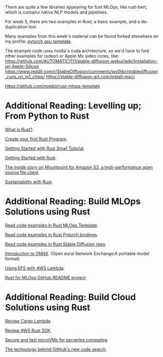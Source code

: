 There are quite a few libraries appearing for fust MLOps, like rust-bert, which is contains native NLP models and pipelines.

For week 5, there are two examples in Rust; a basic example, and a de-duplication tool.

Many examples from this week's material can be found forked elsewhere on my profile:
[pytorch gpu template](https://github.com/jabradf/rust-pytorch-gpu-template).

The example code uses nvidia's cuda architecture, so we'd have to find other examples for radeon or Apple Mx video cores, like:
https://github.com/AUTOMATIC1111/stable-diffusion-webui/wiki/Installation-on-Apple-Silicon
https://www.reddit.com/r/StableDiffusion/comments/wx0tkn/stablediffusion_runs_on_m1_chips/
https://stable-diffusion-art.com/install-mac/


https://github.com/nogibjj/rust-mlops-template



# Additional Reading: Levelling up; From Python to Rust
[What is Rust?](https://learn.microsoft.com/training/modules/rust-introduction/?WT.mc_id=academic-0000-alfredodeza).

[Create your first Rust Program](https://learn.microsoft.com/training/modules/rust-create-program/?WT.mc_id=academic-0000-alfredodeza).

[Getting Started with Rust Small Tutorial](https://nogibjj.github.io/rust-tutorial/chapter_1.html).

[Getting Started with Rust](https://doc.rust-lang.org/stable/book/ch01-00-getting-started.html).

[The inside story on Mountpoint for Amazon S3, a high-performance open source file client](https://aws.amazon.com/blogs/storage/the-inside-story-on-mountpoint-for-amazon-s3-a-high-performance-open-source-file-client/).

[Sustainability with Rust](https://aws.amazon.com/blogs/opensource/sustainability-with-rust/).


# Additional Reading: Build MLOps Solutions using Rust
[Read code examples in Rust MLOps Template](https://github.com/nogibjj/rust-mlops-template).

[Read code examples in Rust Pytorch bindings](https://github.com/LaurentMazare/tch-rs).

[Read code examples in Rust Stable Diffusion repo](https://github.com/LaurentMazare/diffusers-rs).

[Introduction to ONNX](https://onnx.ai/onnx/intro/). (Open eural Network Exchange:A portable model format)

[Using EFS with AWS Lambda](https://aws.amazon.com/blogs/compute/using-amazon-efs-for-aws-lambda-in-your-serverless-applications/).

[Rust for MLOps GitHub README project](https://docs.google.com/document/d/1Zp3K384gFMYYMx7nKCoWxTdLNv7KVaywivrGge7opnA/edit?usp=sharing).

# Additional Reading: Build Cloud Solutions using Rust
[Review Cargo Lambda](https://www.cargo-lambda.info/).

[Review AWS Rust SDK](https://github.com/awslabs/aws-sdk-rust).

[Secure and fast microVMs for serverles computing](https://firecracker-microvm.github.io/).

[The technology behind GitHub's new code search](https://github.blog/2023-02-06-the-technology-behind-githubs-new-code-search/).


